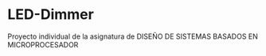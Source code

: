 # LED-Dimmer
Proyecto individual de la asignatura de  DISEÑO DE SISTEMAS BASADOS EN MICROPROCESADOR
